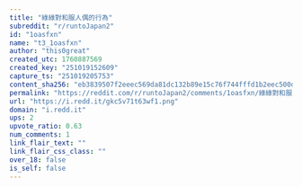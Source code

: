 ```yaml
---
title: "綠綠對和服人偶的行為"
subreddit: "r/runtoJapan2"
id: "1oasfxn"
name: "t3_1oasfxn"
author: "this0great"
created_utc: 1760887569
created_key: "251019152609"
capture_ts: "251019205753"
content_sha256: "eb3839507f2eeec569da81dc132b89e15c76f744fffd1b2eec500df1727d018e"
permalink: "https://reddit.com/r/runtoJapan2/comments/1oasfxn/綠綠對和服人偶的行為/"
url: "https://i.redd.it/gkc5v71t63wf1.png"
domain: "i.redd.it"
ups: 2
upvote_ratio: 0.63
num_comments: 1
link_flair_text: ""
link_flair_css_class: ""
over_18: false
is_self: false
---
```


